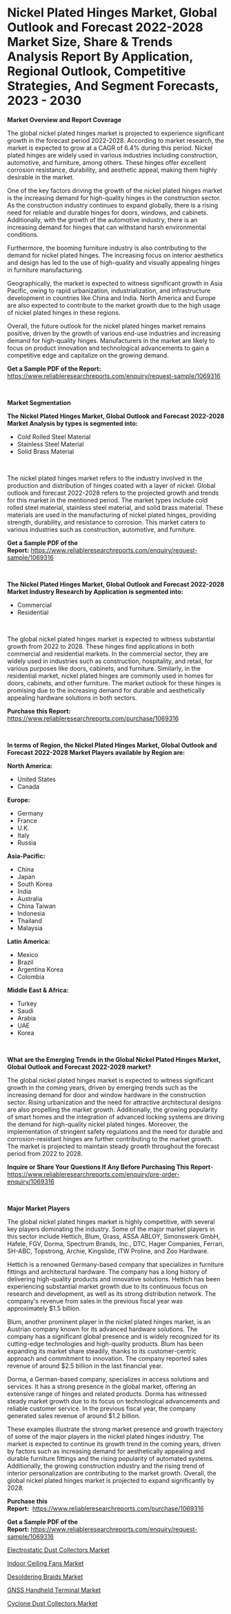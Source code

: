 <p><h1>Nickel Plated Hinges Market, Global Outlook and Forecast 2022-2028 Market Size, Share & Trends Analysis Report By Application, Regional Outlook, Competitive Strategies, And Segment Forecasts, 2023 - 2030</h1></p><p><strong>Market Overview and Report Coverage</strong></p>
<p><p>The global nickel plated hinges market is projected to experience significant growth in the forecast period 2022-2028. According to market research, the market is expected to grow at a CAGR of 6.4% during this period. Nickel plated hinges are widely used in various industries including construction, automotive, and furniture, among others. These hinges offer excellent corrosion resistance, durability, and aesthetic appeal, making them highly desirable in the market.</p><p>One of the key factors driving the growth of the nickel plated hinges market is the increasing demand for high-quality hinges in the construction sector. As the construction industry continues to expand globally, there is a rising need for reliable and durable hinges for doors, windows, and cabinets. Additionally, with the growth of the automotive industry, there is an increasing demand for hinges that can withstand harsh environmental conditions.</p><p>Furthermore, the booming furniture industry is also contributing to the demand for nickel plated hinges. The increasing focus on interior aesthetics and design has led to the use of high-quality and visually appealing hinges in furniture manufacturing.</p><p>Geographically, the market is expected to witness significant growth in Asia Pacific, owing to rapid urbanization, industrialization, and infrastructure development in countries like China and India. North America and Europe are also expected to contribute to the market growth due to the high usage of nickel plated hinges in these regions.</p><p>Overall, the future outlook for the nickel plated hinges market remains positive, driven by the growth of various end-use industries and increasing demand for high-quality hinges. Manufacturers in the market are likely to focus on product innovation and technological advancements to gain a competitive edge and capitalize on the growing demand.</p></p>
<p><strong>Get a Sample PDF of the Report:</strong> <a href="https://www.reliableresearchreports.com/enquiry/request-sample/1069316">https://www.reliableresearchreports.com/enquiry/request-sample/1069316</a></p>
<p>&nbsp;</p>
<p><strong>Market Segmentation</strong></p>
<p><strong>The Nickel Plated Hinges Market, Global Outlook and Forecast 2022-2028 Market Analysis by types is segmented into:</strong></p>
<p><ul><li>Cold Rolled Steel Material</li><li>Stainless Steel Material</li><li>Solid Brass Material</li></ul></p>
<p>&nbsp;</p>
<p><p>The nickel plated hinges market refers to the industry involved in the production and distribution of hinges coated with a layer of nickel. Global outlook and forecast 2022-2028 refers to the projected growth and trends for this market in the mentioned period. The market types include cold rolled steel material, stainless steel material, and solid brass material. These materials are used in the manufacturing of nickel plated hinges, providing strength, durability, and resistance to corrosion. This market caters to various industries such as construction, automotive, and furniture.</p></p>
<p><strong>Get a Sample PDF of the Report:</strong>&nbsp;<a href="https://www.reliableresearchreports.com/enquiry/request-sample/1069316">https://www.reliableresearchreports.com/enquiry/request-sample/1069316</a></p>
<p>&nbsp;</p>
<p><strong>The Nickel Plated Hinges Market, Global Outlook and Forecast 2022-2028 Market Industry Research by Application is segmented into:</strong></p>
<p><ul><li>Commercial</li><li>Residential</li></ul></p>
<p>&nbsp;</p>
<p><p>The global nickel plated hinges market is expected to witness substantial growth from 2022 to 2028. These hinges find applications in both commercial and residential markets. In the commercial sector, they are widely used in industries such as construction, hospitality, and retail, for various purposes like doors, cabinets, and furniture. Similarly, in the residential market, nickel plated hinges are commonly used in homes for doors, cabinets, and other furniture. The market outlook for these hinges is promising due to the increasing demand for durable and aesthetically appealing hardware solutions in both sectors.</p></p>
<p><strong>Purchase this Report:</strong>&nbsp; <a href="https://www.reliableresearchreports.com/purchase/1069316">https://www.reliableresearchreports.com/purchase/1069316</a></p>
<p>&nbsp;</p>
<p><strong>In terms of Region, the Nickel Plated Hinges Market, Global Outlook and Forecast 2022-2028 Market Players available by Region are:</strong></p>
<p>
    <p> <strong> North America: </strong>
        <ul>
            <li>United States</li>
            <li>Canada</li>
        </ul>
        </p> 
    <p> <strong> Europe: </strong>
        <ul>
            <li>Germany</li>
            <li>France</li>
            <li>U.K.</li>
            <li>Italy</li>
            <li>Russia</li>
        </ul>
        </p> 
    <p> <strong> Asia-Pacific: </strong>
        <ul>
            <li>China</li>
            <li>Japan</li>
            <li>South Korea</li>
            <li>India</li>
            <li>Australia</li>
            <li>China Taiwan</li>
            <li>Indonesia</li>
            <li>Thailand</li>
            <li>Malaysia</li>
        </ul>
        </p> 
    <p> <strong> Latin America: </strong>
        <ul>
            <li>Mexico</li>
            <li>Brazil</li>
            <li>Argentina Korea</li>
            <li>Colombia</li>
        </ul>
        </p> 
    <p> <strong> Middle East & Africa: </strong>
        <ul>
            <li>Turkey</li>
            <li>Saudi</li>
            <li>Arabia</li>
            <li>UAE</li>
            <li>Korea</li>
        </ul>
    </p>
    </p>
<p>&nbsp;</p>
<p><strong>What are the Emerging Trends in the Global Nickel Plated Hinges Market, Global Outlook and Forecast 2022-2028 market?</strong></p>
<p><p>The global nickel plated hinges market is expected to witness significant growth in the coming years, driven by emerging trends such as the increasing demand for door and window hardware in the construction sector. Rising urbanization and the need for attractive architectural designs are also propelling the market growth. Additionally, the growing popularity of smart homes and the integration of advanced locking systems are driving the demand for high-quality nickel plated hinges. Moreover, the implementation of stringent safety regulations and the need for durable and corrosion-resistant hinges are further contributing to the market growth. The market is projected to maintain steady growth throughout the forecast period from 2022 to 2028.</p></p>
<p><strong>Inquire or Share Your Questions If Any Before Purchasing This Report</strong>- <a href="https://www.reliableresearchreports.com/enquiry/pre-order-enquiry/1069316">https://www.reliableresearchreports.com/enquiry/pre-order-enquiry/1069316</a></p>
<p>&nbsp;</p>
<p><strong>Major Market Players</strong></p>
<p><p>The global nickel plated hinges market is highly competitive, with several key players dominating the industry. Some of the major market players in this sector include Hettich, Blum, Grass, ASSA ABLOY, Simonswerk GmbH, Hafele, FGV, Dorma, Spectrum Brands, Inc., DTC, Hager Companies, Ferrari, SH-ABC, Topstrong, Archie, Kingslide, ITW Proline, and Zoo Hardware.</p><p>Hettich is a renowned Germany-based company that specializes in furniture fittings and architectural hardware. The company has a long history of delivering high-quality products and innovative solutions. Hettich has been experiencing substantial market growth due to its continuous focus on research and development, as well as its strong distribution network. The company's revenue from sales in the previous fiscal year was approximately $1.5 billion.</p><p>Blum, another prominent player in the nickel plated hinges market, is an Austrian company known for its advanced hardware solutions. The company has a significant global presence and is widely recognized for its cutting-edge technologies and high-quality products. Blum has been expanding its market share steadily, thanks to its customer-centric approach and commitment to innovation. The company reported sales revenue of around $2.5 billion in the last financial year.</p><p>Dorma, a German-based company, specializes in access solutions and services. It has a strong presence in the global market, offering an extensive range of hinges and related products. Dorma has witnessed steady market growth due to its focus on technological advancements and reliable customer service. In the previous fiscal year, the company generated sales revenue of around $1.2 billion.</p><p>These examples illustrate the strong market presence and growth trajectory of some of the major players in the nickel plated hinges industry. The market is expected to continue its growth trend in the coming years, driven by factors such as increasing demand for aesthetically appealing and durable furniture fittings and the rising popularity of automated systems. Additionally, the growing construction industry and the rising trend of interior personalization are contributing to the market growth. Overall, the global nickel plated hinges market is projected to expand significantly by 2028.</p></p>
<p><strong>Purchase this Report:</strong>&nbsp;&nbsp;<a href="https://www.reliableresearchreports.com/purchase/1069316">https://www.reliableresearchreports.com/purchase/1069316</a></p>
<p></p>
<p><strong>Get a Sample PDF of the Report:</strong>&nbsp;<a href="https://www.reliableresearchreports.com/enquiry/request-sample/1069316">https://www.reliableresearchreports.com/enquiry/request-sample/1069316</a></p>
<p><p><a href="https://medium.com/@moribenton733320/electrostatic-dust-collectors-market-size-growth-forecast-2023-2030-f001fc80c11e">Electrostatic Dust Collectors Market</a></p><p><a href="https://www.linkedin.com/pulse/indoor-ceiling-fans-market-share-amp-new-trends-analysis-hseie/">Indoor Ceiling Fans Market</a></p><p><a href="https://www.linkedin.com/pulse/desoldering-braids-market-size-share-global-analysis-vybie/">Desoldering Braids Market</a></p><p><a href="https://www.reportprime.com/gnss-handheld-terminal-r3801">GNSS Handheld Terminal Market</a></p><p><a href="https://medium.com/@hugthess010/cyclone-dust-collectors-market-size-growth-forecast-2023-2030-e50a053402ec">Cyclone Dust Collectors Market</a></p></p>